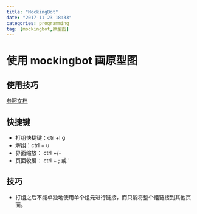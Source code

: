 ```yaml
---
title: "MockingBot"
date: "2017-11-23 18:33"
categories: programming
tag: [mockingbot,原型图]
---
```


#  使用 mockingbot 画原型图

## 使用技巧

[参照文档][1ad0f896]

  [1ad0f896]: https://modao.cc/posts/1789 "使用窍门"

## 快捷键

- 打组快捷键：ctr +l g
- 解组：ctrl + u
- 界面缩放： ctrl  +/-
- 页面收展： ctrl +  ; 或 '

## 技巧

- 打组之后不能单独地使用单个组元进行链接，而只能将整个组链接到其他页面。
